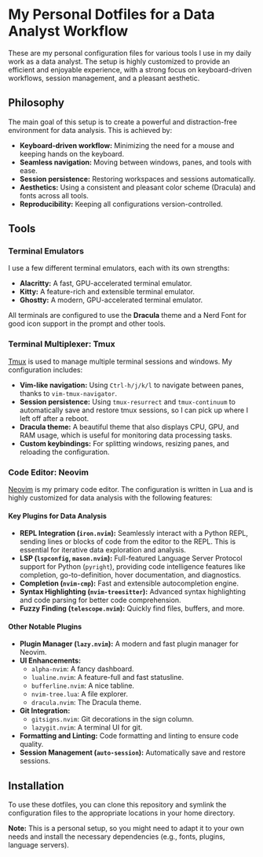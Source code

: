 # My Personal Dotfiles for a Data Analyst Workflow

These are my personal configuration files for various tools I use in my daily work as a data analyst. The setup is highly customized to provide an efficient and enjoyable experience, with a strong focus on keyboard-driven workflows, session management, and a pleasant aesthetic.

## Philosophy

The main goal of this setup is to create a powerful and distraction-free environment for data analysis. This is achieved by:

-   **Keyboard-driven workflow:** Minimizing the need for a mouse and keeping hands on the keyboard.
-   **Seamless navigation:** Moving between windows, panes, and tools with ease.
-   **Session persistence:** Restoring workspaces and sessions automatically.
-   **Aesthetics:** Using a consistent and pleasant color scheme (Dracula) and fonts across all tools.
-   **Reproducibility:** Keeping all configurations version-controlled.

## Tools

### Terminal Emulators

I use a few different terminal emulators, each with its own strengths:

-   **Alacritty:** A fast, GPU-accelerated terminal emulator.
-   **Kitty:** A feature-rich and extensible terminal emulator.
-   **Ghostty:** A modern, GPU-accelerated terminal emulator.

All terminals are configured to use the **Dracula** theme and a Nerd Font for good icon support in the prompt and other tools.

### Terminal Multiplexer: Tmux

[Tmux](https://github.com/tmux/tmux/wiki) is used to manage multiple terminal sessions and windows. My configuration includes:

-   **Vim-like navigation:** Using `Ctrl-h/j/k/l` to navigate between panes, thanks to `vim-tmux-navigator`.
-   **Session persistence:** Using `tmux-resurrect` and `tmux-continuum` to automatically save and restore tmux sessions, so I can pick up where I left off after a reboot.
-   **Dracula theme:** A beautiful theme that also displays CPU, GPU, and RAM usage, which is useful for monitoring data processing tasks.
-   **Custom keybindings:** For splitting windows, resizing panes, and reloading the configuration.

### Code Editor: Neovim

[Neovim](https://neovim.io/) is my primary code editor. The configuration is written in Lua and is highly customized for data analysis with the following features:

#### Key Plugins for Data Analysis

-   **REPL Integration (`iron.nvim`):** Seamlessly interact with a Python REPL, sending lines or blocks of code from the editor to the REPL. This is essential for iterative data exploration and analysis.
-   **LSP (`lspconfig`, `mason.nvim`):** Full-featured Language Server Protocol support for Python (`pyright`), providing code intelligence features like completion, go-to-definition, hover documentation, and diagnostics.
-   **Completion (`nvim-cmp`):** Fast and extensible autocompletion engine.
-   **Syntax Highlighting (`nvim-treesitter`):** Advanced syntax highlighting and code parsing for better code comprehension.
-   **Fuzzy Finding (`telescope.nvim`):** Quickly find files, buffers, and more.

#### Other Notable Plugins

-   **Plugin Manager (`lazy.nvim`):** A modern and fast plugin manager for Neovim.
-   **UI Enhancements:**
    -   `alpha-nvim`: A fancy dashboard.
    -   `lualine.nvim`: A feature-full and fast statusline.
    -   `bufferline.nvim`: A nice tabline.
    -   `nvim-tree.lua`: A file explorer.
    -   `dracula.nvim`: The Dracula theme.
-   **Git Integration:**
    -   `gitsigns.nvim`: Git decorations in the sign column.
    -   `lazygit.nvim`: A terminal UI for git.
-   **Formatting and Linting:** Code formatting and linting to ensure code quality.
-   **Session Management (`auto-session`):** Automatically save and restore sessions.

## Installation

To use these dotfiles, you can clone this repository and symlink the configuration files to the appropriate locations in your home directory.

**Note:** This is a personal setup, so you might need to adapt it to your own needs and install the necessary dependencies (e.g., fonts, plugins, language servers).
